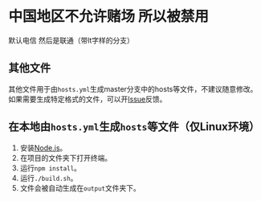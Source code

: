 # 中国地区不允许赌场 所以被禁用


默认电信 然后是联通（带lt字样的分支）


## 其他文件

其他文件用于由`hosts.yml`生成master分支中的hosts等文件，不建议随意修改。如果需要生成特定格式的文件，可以开[Issue]()反馈。

## 在本地由`hosts.yml`生成`hosts`等文件（仅Linux环境）

1. 安装[Node.js](https://nodejs.org/zh-cn/download/current/)。
2. 在项目的文件夹下打开终端。
3. 运行`npm install`。
4. 运行`./build.sh`。
5. 文件会被自动生成在`output`文件夹下。
